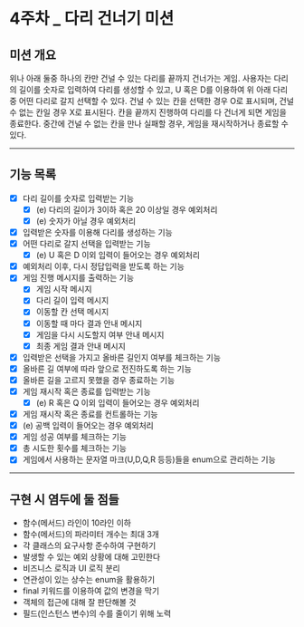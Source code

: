 # 4주차 _ 다리 건너기 미션

## 미션 개요
위나 아래 둘중 하나의 칸만 건널 수 있는 다리를 끝까지 건너가는 게임.
사용자는 다리의 길이를 숫자로 입력하여 다리를 생성할 수 있고, U 혹은 D를 이용하여 위 아래 다리 중 어떤 다리로 갈지 선택할 수 있다.
건널 수 있는 칸을 선택한 경우 O로 표시되며, 건널 수 없는 칸일 경우 X로 표시된다.
칸을 끝까지 진행하여 다리를 다 건너게 되면 게임을 종료한다.
중간에 건널 수 없는 칸을 만나 실패할 경우, 게임을 재시작하거나 종료할 수 있다.

---
## 기능 목록
* [x] 다리 길이를 숫자로 입력받는 기능
  * [x] (e) 다리의 길이가 3이하 혹은 20 이상일 경우 예외처리
  * [x] (e) 숫자가 아닐 경우 예외처리
* [x] 입력받은 숫자를 이용해 다리를 생성하는 기능
* [x] 어떤 다리로 갈지 선택을 입력받는 기능
  * [x] (e) U 혹은 D 이외 입력이 들어오는 경우 예외처리
* [x] 예외처리 이후, 다시 정답입력을 받도록 하는 기능
* [x] 게임 진행 메시지를 출력하는 기능
  * [x] 게임 시작 메시지
  * [x] 다리 길이 입력 메시지
  * [x] 이동할 칸 선택 메시지
  * [x] 이동할 때 마다 결과 안내 메시지
  * [x] 게임을 다시 시도할지 여부 안내 메시지
  * [x] 최종 게임 결과 안내 메시지
* [x] 입력받은 선택을 가지고 올바른 길인지 여부를 체크하는 기능
* [x] 올바른 길 여부에 따라 앞으로 전진하도록 하는 기능
* [x] 올바른 길을 고르지 못했을 경우 종료하는 기능
* [x] 게임 재시작 혹은 종료를 입력받는 기능
  * [x] (e) R 혹은 Q 이외 입력이 들어오는 경우 예외처리
* [x] 게임 재시작 혹은 종료를 컨트롤하는 기능
* [x] (e) 공백 입력이 들어오는 경우 예외처리
* [x] 게임 성공 여부를 체크하는 기능
* [x] 총 시도한 횟수를 체크하는 기능
* [x] 게임에서 사용하는 문자열 마크(U,D,Q,R 등등)들을 enum으로 관리하는 기능
---
## 구현 시 염두에 둘 점들
* 함수(메서드) 라인이 10라인 이하
* 함수(메서드)의 파라미터 개수는 최대 3개
* 각 클래스의 요구사항 준수하여 구현하기
* 발생할 수 있는 예외 상황에 대해 고민한다
* 비즈니스 로직과 UI 로직 분리
* 연관성이 있는 상수는 enum을 활용하기
* final 키워드를 이용하여 값의 변경을 막기
* 객체의 접근에 대해 잘 판단해볼 것
* 필드(인스턴스 변수)의 수를 줄이기 위해 노력
